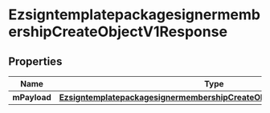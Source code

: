 
# EzsigntemplatepackagesignermembershipCreateObjectV1Response

## Properties
| Name | Type | Description | Notes |
| ------------ | ------------- | ------------- | ------------- |
| **mPayload** | [**EzsigntemplatepackagesignermembershipCreateObjectV1ResponseMPayload**](EzsigntemplatepackagesignermembershipCreateObjectV1ResponseMPayload.md) |  |  |



